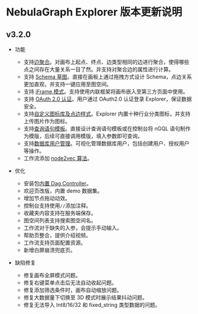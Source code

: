 # NebulaGraph Explorer 版本更新说明

## v3.2.0

- 功能
  - 支持[边聚合](../..//nebula-explorer/canvas-operations/visualization-mode.md)。对画布上起点、终点、边类型相同的边进行聚合，使得哪些点之间存在大量关系一目了然。并支持对聚合边的属性进行计算。
  - 支持 [Schema 草图](../../nebula-explorer/db-management/draft.md)。直接在画板上通过拖拽方式设计 Schema，点边关系更加直观，并支持一键应用至图空间。
  - 支持 [iFrame 模式](../../nebula-explorer/iframe.md)。支持使用内联框架将画布嵌入至第三方页面中使用。
  - 支持 [OAuth 2.0 认证](../../nebula-explorer/deploy-connect/ex-ug-connect.md)。用户通过 OAuth2.0 认证登录 Explorer，保证数据安全。
  - 支持[自定义图标库及点边样式](../../nebula-explorer/canvas-operations/canvas-overview.md)。Explorer 内置十种行业分类图标，并支持上传图片作为图标。
  - 支持[查询语句模板](../../nebula-explorer/db-management/ngql-template.md)。直接设计查询语句模板或在控制台将 nGQL 语句制作为模版，后续可直接调用模版，填入参数即可查询。
  - 支持[数据库用户管理](../../nebula-explorer/db-management/dbuser_management.md)。可视化管理数据库用户，包括创建用户、授权用户等操作。
  - 工作流添加 [node2vec 算法](../../graph-computing/algorithm-description.md)。

- 优化
  - 安装包[内置 Dag Controller](../../nebula-explorer/deploy-connect/ex-ug-deploy.md)。
  - 欢迎页改版，内置 demo 数据集。
  - 增加节点拖动动效。
  - 控制台支持使用`//`添加注释。
  - 收藏夹内容支持在服务端保存。
  - 图空间列表支持搜索图空间名。
  - 工作流对于缺失的入参，会提示手动输入。
  - 帮助页整合，提供介绍视频。
  - 工作流支持页面配置资源。
  - 新增白屏崩溃兜底页。

- 缺陷修复
  - 修复画布全屏模式问题。
  - 修复右键菜单点击后无法自动收起问题。
  - 修复添加筛选条件时，画布自动缩放问题。
  - 修复大数据量下切换至 3D 模式时展示结果抖动问题。
  - 修复无法导入 Int8/16/32 和 fixed_string 类型数据的问题。
